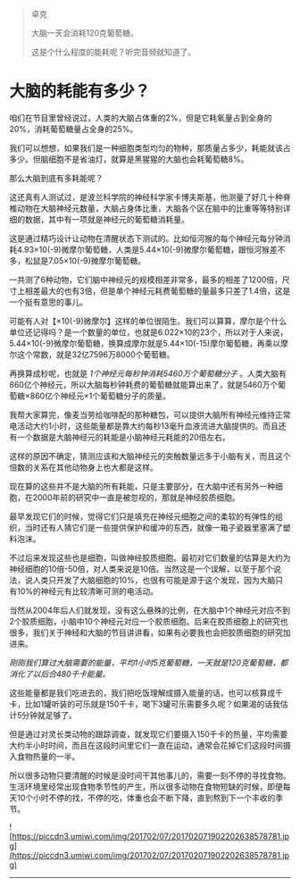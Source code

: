 > 卓克
> 
> 大脑一天会消耗120克葡萄糖。
> 
> 这是个什么程度的能耗呢？听完音频就知道了。

# 大脑的耗能有多少？

咱们在节目里曾经说过，人类的大脑占体重的2%，但是它耗氧量占到全身的20%，消耗葡萄糖量占全身的25%。

我们可以想想，如果我们是一种细胞类型均匀的物种，那质量占多少，耗能就该占多少。但脑细胞不是省油灯，就算是黑猩猩的大脑也会耗葡萄糖8%。

那么大脑到底有多耗能呢？

这还真有人测试过，是波兰科学院的神经科学家卡博夫斯基，他测量了好几十种脊椎动物在大脑神经元数量，大脑占身体比重，大脑各个区在脑中的比重等等特别详细的数据，其中有一项就是神经元的葡萄糖消耗量。

这是通过精巧设计让动物在清醒状态下测试的。比如恒河猴的每个神经元每分钟消耗4.93×10(-9)微摩尔葡萄糖，人类是5.44×10(-9)微摩尔葡萄糖，跟恒河猴差不多，松鼠是7.05×10(-9)微摩尔葡萄糖。

一共测了6种动物，它们脑中神经元的规模相差非常多，最多的相差了1200倍，尺寸上相差最大的也有3倍，但是单个神经元耗费葡萄糖的量最多只差了1.4倍，这是一个挺有意思的事儿。

可能有人对【×10(-9)微摩尔】这样的单位很陌生。我们可以算算，摩尔是个什么单位还记得吗？是一个数量的单位，也就是6.022×10的23个，所以对于人来说，5.44×10(-9)微摩尔葡萄糖，换算成摩尔就是5.44×10(-15)摩尔葡萄糖，再乘以摩尔这个常数，就是32亿7596万8000个葡萄糖。

再换算成秒呢，也就是 *1个神经元每秒钟消耗5460万个葡萄糖分子* 。人类大脑有860亿个神经元，所以大脑每秒钟耗费的葡萄糖就能算出来了，就是5460万个葡萄糖×860亿个神经元×1个葡萄糖分子的质量。

我帮大家算完，像麦当劳给咖啡配的那种糖包，可以提供大脑所有神经元维持正常电活动大约1小时，这些能量都是靠大约每秒13毫升血液流进大脑提供的。而且还有一个数据是大脑神经元的耗能是小脑神经元耗能的20倍左右。

这样的原因不确定，猜测应该和大脑神经元的突触数量远多于小脑有关，而且这个倍数的关系在其他动物身上也大都是这样。

现在算的这些并不是大脑的所有耗能，只是主要部分，在大脑中还有另外一种细胞，在2000年前的研究中一直是被忽视的，那就是神经胶质细胞。

最早发现它们的时候，觉得它们只是填充在神经元细胞之间的柔软的有弹性的组织，当时还有人猜它们是一些提供保护和缓冲的东西，就像一箱子瓷器里塞满了塑料泡沫。

不过后来发现这些也是细胞，叫做神经胶质细胞。最初对它们数量的估算是大约为神经细胞的10倍-50倍，对人类来说是10倍。当然这是一个误解，以至于那个说法，说人类只开发了大脑细胞的10%，也很有可能是源于这个发现，因为大脑只有10%的神经元有比较清晰可测的电活动。

当然从2004年后人们就发现，没有这么悬殊的比例，在大脑中1个神经元对应不到2个胶质细胞，小脑中10个神经元对应一个胶质细胞。后来在胶质细胞上的研究也很多，我们关于神经和大脑的节目讲讲看，如果有必要我也会把胶质细胞的研究加进来。

 *刚刚我们算过大脑需要的能量，平均1小时5克葡萄糖，一天就是120克葡萄糖，都消化了以后合480千卡能量。*

这些能量都是我们吃进去的，我们把吃饭理解成摄入能量的话，也可以核算成千卡，比如1罐听装的可乐就是150千卡，喝下3罐可乐需要多久呢？如果渴的话我估计5分钟就足够了。

但是通过对灵长类动物的跟踪调查，就发现它们要摄入150千卡的热量，平均需要大约半小时时间，而且在这段时间里它们一直在运动，通常会花掉它们这段时间摄入食物热量的一半。

所以很多动物只要清醒的时候是没时间干其他事儿的，需要一刻不停的寻找食物。生活环境里经常出现食物季节性的产生，所以很多动物在食物短缺的时候，即便每天10个小时不停的找，不停的吃，体重也会不断下降，直到熬到下一个丰收的季节。

![https://piccdn3.umiwi.com/img/201702/07/201702071902202638578781.jpg](https://piccdn3.umiwi.com/img/201702/07/201702071902202638578781.jpg)

---
